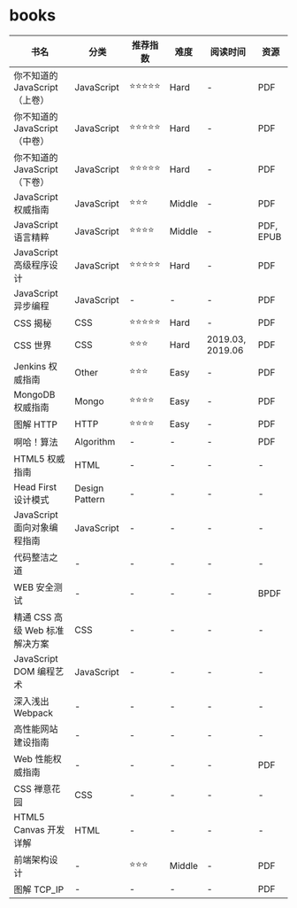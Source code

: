 # books

| 书名                           | 分类           | 推荐指数   | 难度   | 阅读时间         | 资源      |
| ------------------------------ | -------------- | ---------- | ------ | ---------------- | --------- |
| 你不知道的 JavaScript（上卷）  | JavaScript     | ⭐⭐⭐⭐⭐ | Hard   | -                | PDF       |
| 你不知道的 JavaScript（中卷）  | JavaScript     | ⭐⭐⭐⭐⭐ | Hard   | -                | PDF       |
| 你不知道的 JavaScript（下卷）  | JavaScript     | ⭐⭐⭐⭐⭐ | Hard   | -                | PDF       |
| JavaScript 权威指南            | JavaScript     | ⭐⭐⭐     | Middle | -                | PDF       |
| JavaScript 语言精粹            | JavaScript     | ⭐⭐⭐⭐   | Middle | -                | PDF, EPUB |
| JavaScript 高级程序设计        | JavaScript     | ⭐⭐⭐⭐⭐ | Hard   | -                | PDF       |
| JavaScript 异步编程            | JavaScript     | -          | -      | -                | PDF       |
| CSS 揭秘                       | CSS            | ⭐⭐⭐⭐⭐ | Hard   | -                | PDF       |
| CSS 世界                       | CSS            | ⭐⭐⭐     | Hard   | 2019.03, 2019.06 | PDF       |
| Jenkins 权威指南               | Other          | ⭐⭐⭐     | Easy   | -                | PDF       |
| MongoDB 权威指南               | Mongo          | ⭐⭐⭐⭐   | Easy   | -                | PDF       |
| 图解 HTTP                      | HTTP           | ⭐⭐⭐⭐   | Easy   | -                | PDF       |
| 啊哈！算法                     | Algorithm      | -          | -      | -                | PDF       |
| HTML5 权威指南                 | HTML           | -          | -      | -                | -         |
| Head First 设计模式            | Design Pattern | -          | -      | -                | -         |
| JavaScript 面向对象编程指南    | JavaScript     | -          | -      | -                | -         |
| 代码整洁之道                   | -              | -          | -      | -                | -         |
| WEB 安全测试                   | -              | -          | -      | -                | BPDF      |
| 精通 CSS 高级 Web 标准解决方案 | CSS            | -          | -      | -                | -         |
| JavaScript DOM 编程艺术        | JavaScript     | -          | -      | -                | -         |
| 深入浅出 Webpack               | -              | -          | -      | -                | -         |
| 高性能网站建设指南             | -              | -          | -      | -                | -         |
| Web 性能权威指南               | -              | -          | -      | -                | PDF       |
| CSS 禅意花园                   | CSS            | -          | -      | -                | -         |
| HTML5 Canvas 开发详解          | HTML           | -          | -      | -                | -         |
| 前端架构设计                   | -              | ⭐⭐⭐     | Middle | -                | PDF       |
| 图解 TCP_IP                    | -              | -          | -      | -                | PDF       |
